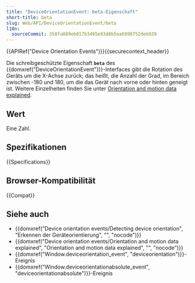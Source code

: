 ```yaml
---
title: "DeviceOrientationEvent: beta-Eigenschaft"
short-title: beta
slug: Web/API/DeviceOrientationEvent/beta
l10n:
  sourceCommit: 358fa889eb017b3495e93d8b5aa6990752deb939
---
```


{{APIRef("Device Orientation Events")}}{{securecontext_header}}

Die schreibgeschützte Eigenschaft **`beta`** des {{domxref("DeviceOrientationEvent")}}-Interfaces gibt die Rotation des Geräts um die X-Achse zurück; das heißt, die Anzahl der Grad, im Bereich zwischen -180 und 180, um die das Gerät nach vorne oder hinten geneigt ist. Weitere Einzelheiten finden Sie unter [Orientation and motion data explained](/de/docs/Web/API/Device_orientation_events/Orientation_and_motion_data_explained).

## Wert

Eine Zahl.

## Spezifikationen

{{Specifications}}

## Browser-Kompatibilität

{{Compat}}

## Siehe auch

- {{domxref("Device orientation events/Detecting device orientation", "Erkennen der Geräteorientierung", "", "nocode")}}
- {{domxref("Device orientation events/Orientation and motion data explained", "Orientation and motion data explained", "", "nocode")}}
- {{domxref("Window.deviceorientation_event", "deviceorientation")}}-Ereignis
- {{domxref("Window.deviceorientationabsolute_event", "deviceorientationabsolute")}}-Ereignis
